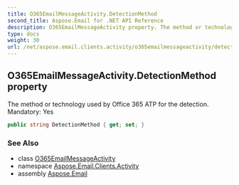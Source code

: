 ```yaml
---
title: O365EmailMessageActivity.DetectionMethod
second_title: Aspose.Email for .NET API Reference
description: O365EmailMessageActivity property. The method or technology used by Office 365 ATP for the detection. Mandatory Yes
type: docs
weight: 30
url: /net/aspose.email.clients.activity/o365emailmessageactivity/detectionmethod/
---
```

## O365EmailMessageActivity.DetectionMethod property

The method or technology used by Office 365 ATP for the detection. Mandatory: Yes

```csharp
public string DetectionMethod { get; set; }
```

### See Also

* class [O365EmailMessageActivity](../)
* namespace [Aspose.Email.Clients.Activity](../../o365emailmessageactivity/)
* assembly [Aspose.Email](../../../)


